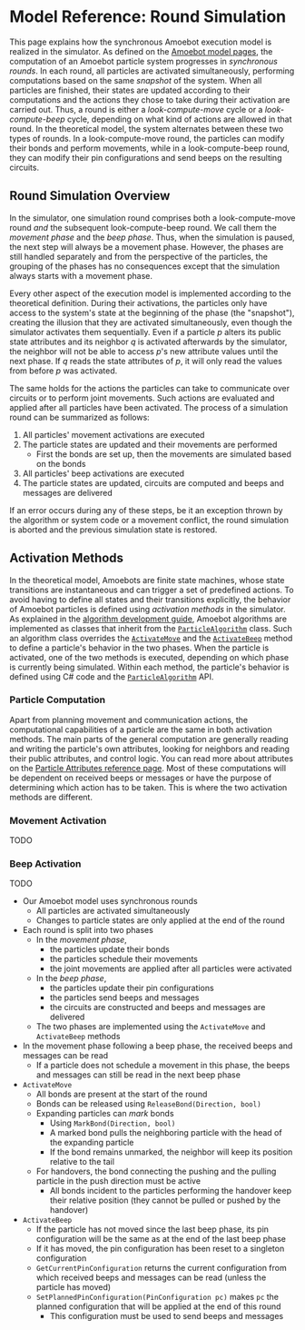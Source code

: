 # Model Reference: Round Simulation

This page explains how the synchronous Amoebot execution model is realized in the simulator.
As defined on the [Amoebot model pages](~/amoebot_model/home.md), the computation of an Amoebot particle system progresses in *synchronous rounds*.
In each round, all particles are activated simultaneously, performing computations based on the same *snapshot* of the system.
When all particles are finished, their states are updated according to their computations and the actions they chose to take during their activation are carried out.
Thus, a round is either a *look-compute-move* cycle or a *look-compute-beep* cycle, depending on what kind of actions are allowed in that round.
In the theoretical model, the system alternates between these two types of rounds.
In a look-compute-move round, the particles can modify their bonds and perform movements, while in a look-compute-beep round, they can modify their pin configurations and send beeps on the resulting circuits.


## Round Simulation Overview

In the simulator, one simulation round comprises both a look-compute-move round *and* the subsequent look-compute-beep round.
We call them the *movement phase* and the *beep phase*.
Thus, when the simulation is paused, the next step will always be a movement phase.
However, the phases are still handled separately and from the perspective of the particles, the grouping of the phases has no consequences except that the simulation always starts with a movement phase.

Every other aspect of the execution model is implemented according to the theoretical definition.
During their activations, the particles only have access to the system's state at the beginning of the phase (the "snapshot"), creating the illusion that they are activated simultaneously, even though the simulator activates them sequentially.
Even if a particle $p$ alters its public state attributes and its neighbor $q$ is activated afterwards by the simulator, the neighbor will not be able to access $p$'s new attribute values until the next phase.
If $q$ reads the state attributes of $p$, it will only read the values from before $p$ was activated.

The same holds for the actions the particles can take to communicate over circuits or to perform joint movements.
Such actions are evaluated and applied after all particles have been activated.
The process of a simulation round can be summarized as follows:
1. All particles' movement activations are executed
2. The particle states are updated and their movements are performed
	- First the bonds are set up, then the movements are simulated based on the bonds
3. All particles' beep activations are executed
4. The particle states are updated, circuits are computed and beeps and messages are delivered

If an error occurs during any of these steps, be it an exception thrown by the algorithm or system code or a movement conflict, the round simulation is aborted and the previous simulation state is restored.


## Activation Methods

In the theoretical model, Amoebots are finite state machines, whose state transitions are instantaneous and can trigger a set of predefined actions.
To avoid having to define all states and their transitions explicitly, the behavior of Amoebot particles is defined using *activation methods* in the simulator.
As explained in the [algorithm development guide](~/user_guide/dev/home.md), Amoebot algorithms are implemented as classes that inherit from the [`ParticleAlgorithm`][1] class.
Such an algorithm class overrides the [`ActivateMove`][2] and the [`ActivateBeep`][3] method to define a particle's behavior in the two phases.
When the particle is activated, one of the two methods is executed, depending on which phase is currently being simulated.
Within each method, the particle's behavior is defined using C# code and the [`ParticleAlgorithm`][1] API.

### Particle Computation

Apart from planning movement and communication actions, the computational capabilities of a particle are the same in both activation methods.
The main parts of the general computation are generally reading and writing the particle's own attributes, looking for neighbors and reading their public attributes, and control logic.
You can read more about attributes on the [Particle Attributes reference page](attrs.md).
Most of these computations will be dependent on received beeps or messages or have the purpose of determining which action has to be taken.
This is where the two activation methods are different.

### Movement Activation

TODO

### Beep Activation

TODO





- Our Amoebot model uses synchronous rounds
	- All particles are activated simultaneously
	- Changes to particle states are only applied at the end of the round
- Each round is split into two phases
	- In the *movement phase*,
		- the particles update their bonds
		- the particles schedule their movements
		- the joint movements are applied after all particles were activated
	- In the *beep phase*,
		- the particles update their pin configurations
		- the particles send beeps and messages
		- the circuits are constructed and beeps and messages are delivered
	- The two phases are implemented using the `ActivateMove` and `ActivateBeep` methods
- In the movement phase following a beep phase, the received beeps and messages can be read
	- If a particle does not schedule a movement in this phase, the beeps and messages can still be read in the next beep phase
- `ActivateMove`
	- All bonds are present at the start of the round
	- Bonds can be released using `ReleaseBond(Direction, bool)`
	- Expanding particles can *mark* bonds
		- Using `MarkBond(Direction, bool)`
		- A marked bond pulls the neighboring particle with the head of the expanding particle
		- If the bond remains unmarked, the neighbor will keep its position relative to the tail
	- For handovers, the bond connecting the pushing and the pulling particle in the push direction must be active
		- All bonds incident to the particles performing the handover keep their relative position (they cannot be pulled or pushed by the handover)
- `ActivateBeep`
	- If the particle has not moved since the last beep phase, its pin configuration will be the same as at the end of the last beep phase
	- If it has moved, the pin configuration has been reset to a singleton configuration
	- `GetCurrentPinConfiguration` returns the current configuration from which received beeps and messages can be read (unless the particle has moved)
	- `SetPlannedPinConfiguration(PinConfiguration pc)` makes `pc` the planned configuration that will be applied at the end of this round
		- This configuration must be used to send beeps and messages

[1]: xref:Global.ParticleAlgorithm
[2]: xref:Global.ParticleAlgorithm.ActivateMove
[3]: xref:Global.ParticleAlgorithm.ActivateBeep
